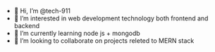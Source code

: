 - 👋 Hi, I’m @tech-911
- 👀 I’m interested in web development technology both frontend and backend
- 🌱 I’m currently learning node js + mongodb
- 💞️ I’m looking to collaborate on projects releted to MERN stack


<!---
tech-911/tech-911 is a ✨ special ✨ repository because its `README.md` (this file) appears on your GitHub profile.
You can click the Preview link to take a look at your changes.
--->
